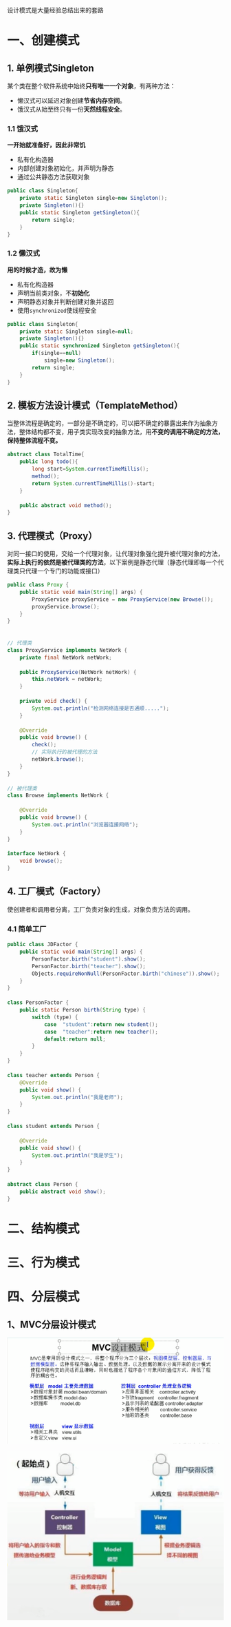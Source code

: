 设计模式是大量经验总结出来的套路

# 一、创建模式

## 1. 单例模式Singleton

某个类在整个软件系统中始终**只有唯一一个对象**，有两种方法：

+ 懒汉式可以延迟对象创建**节省内存空间**。
+ 饿汉式从始至终只有一份**天然线程安全**。

### 1.1 饿汉式

**一开始就准备好，因此非常饥**

+ 私有化构造器
+ 内部创建对象初始化，并声明为静态
+ 通过公共静态方法获取对象

```java
public class Singleton{
    private static Singleton single=new Singleton();
    private Singleton(){}
    public static Singleton getSingleton(){
        return single;
    }
}
```

### 1.2 懒汉式

**用的时候才造，故为懒**

+ 私有化构造器
+ 声明当前类对象，不**初始化**
+ 声明静态对象并判断创建对象并返回
+ 使用`synchronized`使线程安全

```java
public class Singleton{
    private static Singleton single=null;
    private Singleton(){}
    public static synchronized Singleton getSingleton(){
        if(single==null)
            single=new Singleton();
        return single;
    }
}
```

## 2. 模板方法设计模式（TemplateMethod）

当整体流程是确定的，一部分是不确定的，可以把不确定的暴露出来作为抽象方法，整体结构都不变，用子类实现改变的抽象方法，用**不变的调用不确定的方法，保持整体流程不变。**

```java
abstract class TotalTime{
    public long todo(){
        long start=System.currentTimeMillis();
        method();
        return System.currentTimeMillis()-start;
    }

    public abstract void method();
}
```



## 3. 代理模式（Proxy）

对同一接口的使用，交给一个代理对象，让代理对象强化提升被代理对象的方法，**实际上执行的依然是被代理类的方法**，以下案例是静态代理（静态代理即每一个代理类只代理一个专门的功能或接口）

```java
public class Proxy {
    public static void main(String[] args) {
        ProxyService proxyService = new ProxyService(new Browse());
        proxyService.browse();
    }
}


// 代理类
class ProxyService implements NetWork {
    private final NetWork netWork;

    public ProxyService(NetWork netWork) {
        this.netWork = netWork;
    }

    private void check() {
        System.out.println("检测网络连接是否通顺.....");
    }

    @Override
    public void browse() {
        check();
        // 实际执行的被代理的方法
        netWork.browse();
    }
}

// 被代理类
class Browse implements NetWork {

    @Override
    public void browse() {
        System.out.println("浏览器连接网络");
    }
}

interface NetWork {
    void browse();
}
```



## 4. 工厂模式（Factory）

使创建者和调用者分离，工厂负责对象的生成，对象负责方法的调用。

### 4.1 简单工厂

```java
public class JDFactor {
    public static void main(String[] args) {
        PersonFactor.birth("student").show();
        PersonFactor.birth("teacher").show();
        Objects.requireNonNull(PersonFactor.birth("chinese")).show();
    }
}

class PersonFactor {
    public static Person birth(String type) {
        switch (type) {
            case  "student":return new student();
            case  "teacher":return new teacher();
            default:return null;
        }
    }
}

class teacher extends Person {
    @Override
    public void show() {
        System.out.println("我是老师");
    }
}

class student extends Person {

    @Override
    public void show() {
        System.out.println("我是学生");
    }
}

abstract class Person {
    public abstract void show();
}
```





# 二、结构模式



# 三、行为模式



# 四、分层模式

## 1、MVC分层设计模式

![image-20210222160414309](./images/image-20210222160414309.png)

![image-20210222160525254](./images/image-20210222160525254.png)

